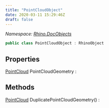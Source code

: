 ```yaml
---
title: "PointCloudObject"
date: 2020-03-11 15:29:46Z
draft: false
---
```


*Namespace: [Rhino.DocObjects](../)*

```cs
public class PointCloudObject : RhinoObject
```
## Properties

[PointCloud](/rhinocommon/rhino/geometry/pointcloud/) PointCloudGeometry
: 
## Methods

[PointCloud](/rhinocommon/rhino/geometry/pointcloud/) DuplicatePointCloudGeometry()
: 
